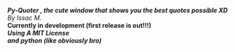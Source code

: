 ***Py-Quoter , the cute window that shows you the best quotes possible XD***<br>
*By Issac M.*<br>
**Currently in development (first release is out!!!)**<br>
***Using A MIT License***<br>
***and python (like obviously bro)***

